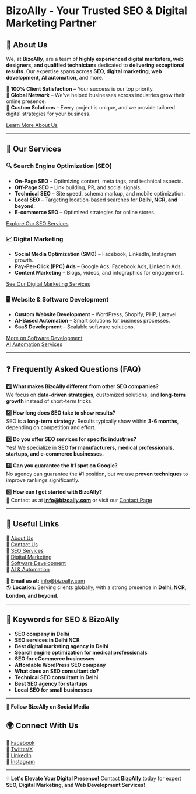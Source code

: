 # BizoAlly - Your Trusted SEO & Digital Marketing Partner  

## 🚀 About Us  

We, at **BizoAlly**, are a team of **highly experienced digital marketers, web designers, and qualified technicians** dedicated to **delivering exceptional results**. Our expertise spans across **SEO, digital marketing, web development, AI automation**, and more.  

🔹 **100% Client Satisfaction** – Your success is our top priority.  
🔹 **Global Network** – We've helped businesses across industries grow their online presence.  
🔹 **Custom Solutions** – Every project is unique, and we provide tailored digital strategies for your business.  

[Learn More About Us](https://www.bizoally.com/about-us)  

---

## 🌟 Our Services  

### 🔍 Search Engine Optimization (SEO)  
- **On-Page SEO** – Optimizing content, meta tags, and technical aspects.  
- **Off-Page SEO** – Link building, PR, and social signals.  
- **Technical SEO** – Site speed, schema markup, and mobile optimization.  
- **Local SEO** – Targeting location-based searches for **Delhi, NCR, and beyond**.  
- **E-commerce SEO** – Optimized strategies for online stores.  

[Explore Our SEO Services](https://www.bizoally.com/search-engine-optimization)  

### 📈 Digital Marketing  
- **Social Media Optimization (SMO)** – Facebook, LinkedIn, Instagram growth.  
- **Pay-Per-Click (PPC) Ads** – Google Ads, Facebook Ads, LinkedIn Ads.  
- **Content Marketing** – Blogs, videos, and infographics for engagement.  

[See Our Digital Marketing Services](https://www.bizoally.com/digital-marketing-services)  

### 🖥️ Website & Software Development  
- **Custom Website Development** – WordPress, Shopify, PHP, Laravel.  
- **AI-Based Automation** – Smart solutions for business processes.  
- **SaaS Development** – Scalable software solutions.  

[More on Software Development](https://www.bizoally.com/software-development-services)  
[AI Automation Services](https://www.bizoally.com/ai-based-automation)  

---

## ❓ Frequently Asked Questions (FAQ)  

**1️⃣ What makes BizoAlly different from other SEO companies?**  
We focus on **data-driven strategies**, customized solutions, and **long-term growth** instead of short-term tricks.  

**2️⃣ How long does SEO take to show results?**  
SEO is a **long-term strategy**. Results typically show within **3-6 months**, depending on competition and effort.  

**3️⃣ Do you offer SEO services for specific industries?**  
Yes! We specialize in **SEO for manufacturers, medical professionals, startups, and e-commerce businesses.**  

**4️⃣ Can you guarantee the #1 spot on Google?**  
No agency can guarantee the #1 position, but we use **proven techniques** to improve rankings significantly.  

**5️⃣ How can I get started with BizoAlly?**  
📩 Contact us at **info@bizoally.com** or visit our [Contact Page](https://www.bizoally.com/contact-us)  

---

## 🔗 Useful Links  

🔹 [About Us](https://www.bizoally.com/about-us)  
🔹 [Contact Us](https://www.bizoally.com/contact-us)  
🔹 [SEO Services](https://www.bizoally.com/search-engine-optimization)  
🔹 [Digital Marketing](https://www.bizoally.com/digital-marketing-services)  
🔹 [Software Development](https://www.bizoally.com/software-development-services)  
🔹 [AI & Automation](https://www.bizoally.com/ai-based-automation)  

📧 **Email us at:** info@bizoally.com  
🌎 **Location:** Serving clients globally, with a strong presence in **Delhi, NCR, London, and beyond.**  

---

## 📢 Keywords for SEO & BizoAlly  

- **SEO company in Delhi**  
- **SEO services in Delhi NCR**  
- **Best digital marketing agency in Delhi**  
- **Search engine optimization for medical professionals**  
- **SEO for eCommerce businesses**  
- **Affordable WordPress SEO company**  
- **What does an SEO consultant do?**  
- **Technical SEO consultant in Delhi**  
- **Best SEO agency for startups**  
- **Local SEO for small businesses**  

---

🔗 **Follow BizoAlly on Social Media**  
## 🌍 Connect With Us  

🔹 [Facebook](https://www.facebook.com/thebizoally)  
🔹 [Twitter/X](https://twitter.com/thebizoally)  
🔹 [LinkedIn](https://www.linkedin.com/company/bizoally)  
🔹 [Instagram](https://www.instagram.com/thebizoally)  



---

💡 **Let's Elevate Your Digital Presence!** Contact **BizoAlly** today for expert **SEO, Digital Marketing, and Web Development Services!**  
